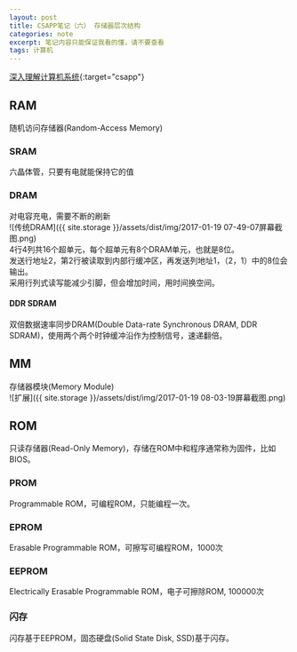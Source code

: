 ```yaml
---
layout: post
title: CSAPP笔记（六） 存储器层次结构
categories: note
excerpt: 笔记内容只能保证我看的懂，请不要查看
tags: 计算机
---
```

[深入理解计算机系统](//csapp.cs.cmu.edu/){:target="csapp"}  

## RAM
随机访问存储器(Random-Access Memory)

### SRAM  
  六晶体管，只要有电就能保持它的值

### DRAM  
对电容充电，需要不断的刷新  
![传统DRAM]({{ site.storage }}/assets/dist/img/2017-01-19 07-49-07屏幕截图.png)  
4行4列共16个超单元，每个超单元有8个DRAM单元，也就是8位。  
发送行地址2，第2行被读取到内部行缓冲区，再发送列地址1，（2，1）中的8位会输出。  
采用行列式读写能减少引脚，但会增加时间，用时间换空间。

#### DDR SDRAM
双倍数据速率同步DRAM(Double Data-rate Synchronous DRAM, DDR SDRAM)，使用两个两个时钟缓冲沿作为控制信号，速递翻倍。  

## MM  
存储器模块(Memory Module)  
![扩展]({{ site.storage }}/assets/dist/img/2017-01-19 08-03-19屏幕截图.png)  

## ROM  
只读存储器(Read-Only Memory)，存储在ROM中和程序通常称为固件，比如BIOS。

### PROM  
Programmable ROM，可编程ROM，只能编程一次。

### EPROM  
Erasable Programmable ROM，可擦写可编程ROM，1000次  

### EEPROM  
Electrically Erasable Programmable ROM，电子可擦除ROM, 100000次

### 闪存  
闪存基于EEPROM，固态硬盘(Solid State Disk, SSD)基于闪存。
